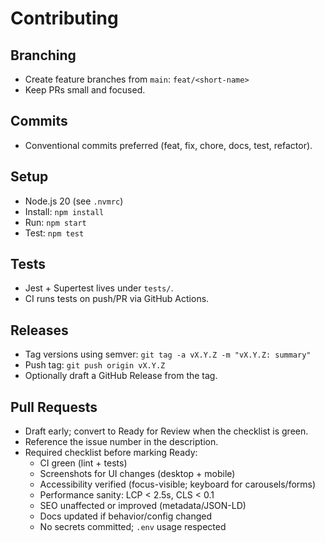 # Contributing

## Branching
- Create feature branches from `main`: `feat/<short-name>`
- Keep PRs small and focused.

## Commits
- Conventional commits preferred (feat, fix, chore, docs, test, refactor).

## Setup
- Node.js 20 (see `.nvmrc`)
- Install: `npm install`
- Run: `npm start`
- Test: `npm test`

## Tests
- Jest + Supertest lives under `tests/`.
- CI runs tests on push/PR via GitHub Actions.

## Releases
- Tag versions using semver: `git tag -a vX.Y.Z -m "vX.Y.Z: summary"`
- Push tag: `git push origin vX.Y.Z`
- Optionally draft a GitHub Release from the tag.

## Pull Requests
- Draft early; convert to Ready for Review when the checklist is green.
- Reference the issue number in the description.
- Required checklist before marking Ready:
	- CI green (lint + tests)
	- Screenshots for UI changes (desktop + mobile)
	- Accessibility verified (focus-visible; keyboard for carousels/forms)
	- Performance sanity: LCP < 2.5s, CLS < 0.1
	- SEO unaffected or improved (metadata/JSON-LD)
	- Docs updated if behavior/config changed
	- No secrets committed; `.env` usage respected
